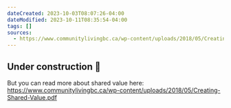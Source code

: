 ```yaml
---
dateCreated: 2023-10-03T08:07:26-04:00
dateModified: 2023-10-11T08:35:54-04:00
tags: []
sources:
  - https://www.communitylivingbc.ca/wp-content/uploads/2018/05/Creating-Shared-Value.pdf
---
```


## Under construction 🚧

But you can read more about shared value here:
https://www.communitylivingbc.ca/wp-content/uploads/2018/05/Creating-Shared-Value.pdf